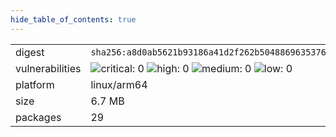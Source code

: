 ```yaml
---
hide_table_of_contents: true
---
```


<table>
<tr><td>digest</td><td><code>sha256:a8d0ab5621b93186a41d2f262b5048869635376710432c624dcb947aa4c2a027</code></td><tr><tr><td>vulnerabilities</td><td><img alt="critical: 0" src="https://img.shields.io/badge/critical-0-lightgrey"/> <img alt="high: 0" src="https://img.shields.io/badge/high-0-lightgrey"/> <img alt="medium: 0" src="https://img.shields.io/badge/medium-0-lightgrey"/> <img alt="low: 0" src="https://img.shields.io/badge/low-0-lightgrey"/> <!-- unspecified: 0 --></td></tr>
<tr><td>platform</td><td>linux/arm64</td></tr>
<tr><td>size</td><td>6.7 MB</td></tr>
<tr><td>packages</td><td>29</td></tr>
</table>
</details></table>
</details>

<table></table>

